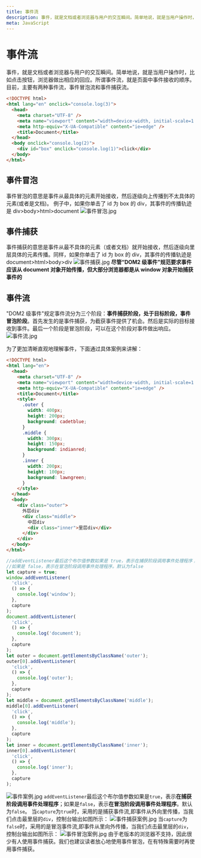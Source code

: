 ```yaml
---
title: 事件流
description: 事件，就是文档或者浏览器与用户的交互瞬间。简单地说，就是当用户操作时，比如点击按钮，浏览器做出相应的回应。所谓事件流，就是页面中事件接收的顺序。目前，主要有两种事件流，事件冒泡流和事件捕获流。
meta: JavaScript
---
```


# 事件流

事件，就是文档或者浏览器与用户的交互瞬间。简单地说，就是当用户操作时，比如点击按钮，浏览器做出相应的回应。所谓事件流，就是页面中事件接收的顺序。目前，主要有两种事件流，事件冒泡流和事件捕获流。

```html
<!DOCTYPE html>
<html lang="en" onclick="console.log(3)">
  <head>
    <meta charset="UTF-8" />
    <meta name="viewport" content="width=device-width, initial-scale=1.0" />
    <meta http-equiv="X-UA-Compatible" content="ie=edge" />
    <title>Document</title>
  </head>
  <body onclick="console.log(2)">
    <div id="box" onclick="console.log(1)">click</div>
  </body>
</html>
```

## 事件冒泡

事件冒泡的意思是事件从最具体的元素开始接收，然后逐级向上传播到不太具体的元素(或者是文档)。 例子中，如果你单击了 id 为 box 的 div，其事件的传播轨迹是 div>body>html>document
![事件冒泡.jpg](../../assets/images/md/event-bubble.png)

## 事件捕获

事件捕获的意思是事件从最不具体的元素（或者文档）就开始接收，然后逐级向里层具体的元素传播。同样，如果你单击了 id 为 box 的 div，其事件的传播轨迹是 document>html>body>div
![事件捕获.jpg](../../assets/images/md/event-catch.png)
**尽管“DOM2 级事件”规范要求事件应该从 document 对象开始传播，但大部分浏览器都是从 window 对象开始捕获事件的**

## 事件流

"DOM2 级事件"规定事件流分为三个阶段：**事件捕获阶段，处于目标阶段，事件冒泡阶段**。首先发生的是事件捕获，为截获事件提供了机会。然后是实际的目标接收到事件。最后一个阶段是冒泡阶段，可以在这个阶段对事件做出响应。
![事件流.jpg](../../assets/images/md/event-stream.png)

为了更加清晰直观地理解事件，下面通过具体案例来讲解：

```html
<!DOCTYPE html>
<html lang="en">
  <head>
    <meta charset="UTF-8" />
    <meta name="viewport" content="width=device-width, initial-scale=1.0" />
    <meta http-equiv="X-UA-Compatible" content="ie=edge" />
    <title>Document</title>
    <style>
      .outer {
        width: 400px;
        height: 200px;
        background: cadetblue;
      }
      .middle {
        width: 300px;
        height: 150px;
        background: indianred;
      }
      .inner {
        width: 200px;
        height: 100px;
        background: lawngreen;
      }
    </style>
  </head>
  <body>
    <div class="outer">
      外层div
      <div class="middle">
        中层div
        <div class="inner">里层div</div>
      </div>
    </div>
  </body>
</html>
```

```js
//addEventListener最后这个布尔值参数如果是 true，表示在捕获阶段调用事件处理程序；
//如果是 false，表示在冒泡阶段调用事件处理程序。默认为false
let capture = true;
window.addEventListener(
  'click',
  () => {
    console.log('window');
  },
  capture
);
document.addEventListener(
  'click',
  () => {
    console.log('document');
  },
  capture
);
let outer = document.getElementsByClassName('outer');
outer[0].addEventListener(
  'click',
  () => {
    console.log('outer');
  },
  capture
);
let middle = document.getElementsByClassName('middle');
middle[0].addEventListener(
  'click',
  () => {
    console.log('middle');
  },
  capture
);
let inner = document.getElementsByClassName('inner');
inner[0].addEventListener(
  'click',
  () => {
    console.log('inner');
  },
  capture
);
```

![事件案例.jpg](../../assets/images/md/event-demo.png)
`addEventListener`最后这个布尔值参数如果是`true`，表示**在捕获阶段调用事件处理程序**；如果是`false`，表示**在冒泡阶段调用事件处理程序**。默认为`false`。
当`capture`为`true`时，采用的是捕获事件流,即事件从外向里传播，当我们点击最里层的`div`，控制台输出如图所示：
![事件捕获案例.jpg](../../assets/images/md/event-catch-demo.png)
当`capture`为`false`时，采用的是冒泡事件流,即事件从里向外传播，当我们点击最里层的`div`，控制台输出如图所示：
![事件冒泡案例.jpg](../../assets/images/md/event-bubble-demo.png)
由于老版本的浏览器不支持，因此很少有人使用事件捕获。我们也建议读者放心地使用事件冒泡，在有特殊需要时再使用事件捕获。
